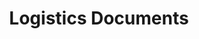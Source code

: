 ---
has_children: true
layout: default
nav_order: 41000
parent: Stock and Logistics
title: Logistics Documents
---
